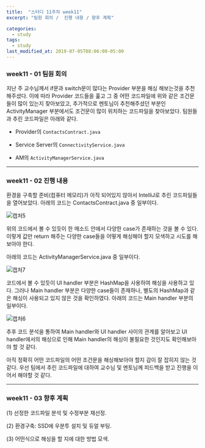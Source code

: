 ```yaml
---
title:  "스터디 11주차 week11"
excerpt: "팀원 회의 /  진행 내용 / 향후 계획"

categories:
  - study
tags:
  - study
last_modified_at: 2019-07-05T08:06:00-05:00
---
```


### week11 - 01 팀원 회의 

지난 주 교수님께서 if문과 switch문이 많다는 Provider 부분을 해싱 해보는것을 추천해주셨다. 이에 따라 Provider 코드들을 훑고 그 중 어떤 코드파일에 위와 같은 조건문들이 많이 있는지 찾아보았고, 추가적으로 멘토님이 추천해주셨던 부분인 ActivityManager 부분에서도 조건문이 많이 위치하는 코드파일을 찾아보았다. 팀원들과 추린 코드파일은 아래와 같다.

- Provider의 `ContactsContract.java`

- Service Server의 `ConnectivityService.java`

- AM의 `ActivityManagerService.java`

---

### week11 - 02 진행 내용

환경을 구축할 준비(컴퓨터 메모리)가 아직 되어있지 않아서 IntelliJ로 추린 코드파일들을 열어보았다. 아래의 코드는 ContactsContract.java 중 일부이다.

![캡처5](https://user-images.githubusercontent.com/48465809/60697793-f638c500-9f26-11e9-916d-9ad60a3a52ac.PNG)

위의 코드에서 볼 수 있듯이 한 메소드 안에서 다양한 case가 존재하는 것을 볼 수 있다. 이렇게 값만 return 해주는 다양한 case들을 어떻게 해싱해야 할지 모색하고 시도를 해보아야 한다.

아래의 코드는 ActivityManagerService.java 중 일부이다.

![캡처7](https://user-images.githubusercontent.com/48465809/60698383-fc7c7080-9f29-11e9-8626-60d1008e3de9.PNG)

코드에서 볼 수 있듯이 UI handler 부분은 HashMap을 사용하여 해싱을 사용하고 있다. 그러나 Main handler 부분은 다양한 case들이 존재하나, 별도의 HashMap과 같은 해싱이 사용되고 있지 않은 것을 확인하였다. 아래의 코드는 Main handler 부분의 일부이다.

![캡처6](https://user-images.githubusercontent.com/48465809/60697915-c1793d80-9f27-11e9-81f8-c382e513908b.PNG)

추후 코드 분석을 통하여 Main handler와 UI handler 사이의 관계를 알아보고 UI handler에서의 해싱으로 인해 Main handler의 해싱이 불필요한 것인지도 확인해보아야 할 것 같다.

아직 정확히 어떤 코드파일의 어떤 조건문을 해싱해보아야 할지 감이 잘 잡히지 않는 것 같다. 우선 팀에서 추린 코드파일에 대하여 교수님 및 멘토님께 피드백을 받고 진행을 이어서 해야할 것 같다.

---

### week11 - 03 향후 계획

(1) 선정한 코드파일 분석 및 수정부분 재선정.

(2) 환경구축: SSD에 우분투 설치 및 듀얼 부팅.

(3) 어떤식으로 해싱을 할 지에 대한 방법 모색.
